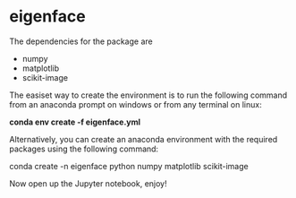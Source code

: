 # eigenface
The dependencies for the package are 
- numpy
- matplotlib
- scikit-image

The easiset way to create the environment is to run the following command from an anaconda prompt on windows or from any terminal on linux:

**conda env create -f eigenface.yml**

Alternatively, you can create an anaconda environment with the required packages using the following command:

conda create -n eigenface python numpy matplotlib scikit-image 

Now open up the Jupyter notebook, enjoy!
